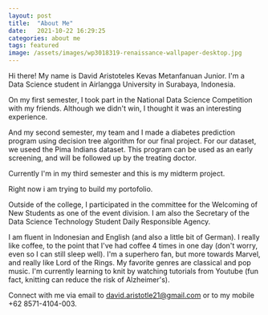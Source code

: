 ```yaml
---
layout: post
title:  "About Me"
date:   2021-10-22 16:29:25
categories: about me
tags: featured
image: /assets/images/wp3018319-renaissance-wallpaper-desktop.jpg
---
```

Hi there! My name is David Aristoteles Kevas Metanfanuan Junior. I'm a Data Science student in Airlangga University in Surabaya, Indonesia. 

On my first semester, I took part in the National Data Science Competition with my friends. Although we didn't win, I thought it was an interesting experience. 

And my second semester, my team and I made a diabetes prediction program using decision tree algorithm for our final project. For our dataset, we useed the Pima Indians dataset. This program can be used as an early screening, and will be followed up by the treating doctor.

Currently I'm in my third semester and this is my midterm project. 

Right now i am trying to build my portofolio.

Outside of the college, I participated in the committee for the Welcoming of New Students as one of the event division. I am also the Secretary of the Data Science Technology Student Daily Responsible Agency.

I am fluent in Indonesian and English (and also a little bit of German). I really like coffee, to the point that I've had coffee 4 times in one day (don't worry, even so I can still sleep well). I'm a superhero fan, but more towards Marvel, and really like Lord of the Rings. My favorite genres are classical and pop music. I'm currently learning to knit by watching tutorials from Youtube (fun fact, knitting can reduce the risk of Alzheimer's).

Connect with me via email to david.aristotle21@gmail.com or to my mobile +62 8571-4104-003. 
